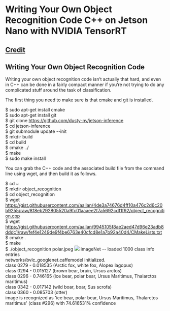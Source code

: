 # Writing Your Own Object Recognition Code C++ on Jetson Nano with NVIDIA TensorRT
## [Credit](https://blog.hackster.io/getting-started-with-the-nvidia-jetson-nano-developer-kit-43aa7c298797)

## Writing Your Own Object Recognition Code
Writing your own object recognition code isn’t actually that hard, and even in C++ can be done in a fairly compact manner if you’re not trying to do any complicated stuff around the task of classification.

The first thing you need to make sure is that cmake and git is installed. <br />

$ sudo apt-get install cmake <br />
$ sudo apt-get install git <br />
$ git clone https://github.com/dusty-nv/jetson-inference <br />
$ cd jetson-inference <br />
$ git submodule update --init <br />
$ mkdir build <br />
$ cd build <br />
$ cmake ../ <br />
$ make <br />
$ sudo make install <br />

You can grab the C++ code and the associated build file from the command line using wget, and then build it as follows.

$ cd ~ <br />
$ mkdir object_recognition <br />
$ cd object_recognition <br />
$ wget https://gist.githubusercontent.com/aallan/4de3a74676d4ff10a476c2d6c20b9255/raw/818eb292805520a9fc01aaaee2f7a5692cdf1f92/object_recognition.cpp <br />
$ wget https://gist.githubusercontent.com/aallan/9945105f8ae2aed47d96e23adb8dddc1/raw/fef4e1249de9f4be6763e40cfcd8e1a7b92a40d4/CMakeLists.txt <br />
$ cmake .  <br />
$ make <br />
$ ./object_recognition polar.jpeg
![](https://github.com/theerawatramchuen/Jetson_Nano_Sample_CPP/blob/master/polar.jpeg)
imageNet -- loaded 1000 class info entries <br />
networks/bvlc_googlenet.caffemodel initialized. <br />
class 0279 - 0.018535  (Arctic fox, white fox, Alopex lagopus) <br />
class 0294 - 0.015127  (brown bear, bruin, Ursus arctos) <br />
class 0296 - 0.746165  (ice bear, polar bear, Ursus Maritimus, Thalarctos maritimus) <br />
class 0342 - 0.017142  (wild boar, boar, Sus scrofa) <br />
class 0360 - 0.085703  (otter) <br />
image is recognized as 'ice bear, polar bear, Ursus Maritimus, Thalarctos maritimus' (class #296) with 74.616531% confidence



